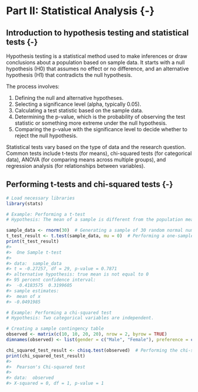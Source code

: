 
# Part II: Statistical Analysis {-}


## Introduction to hypothesis testing and statistical tests {-}


Hypothesis testing is a statistical method used to make inferences or draw conclusions about a population based on sample data. It starts with a null hypothesis (H0) that assumes no effect or no difference, and an alternative hypothesis (H1) that contradicts the null hypothesis.

The process involves:
1. Defining the null and alternative hypotheses.
2. Selecting a significance level (alpha, typically 0.05).
3. Calculating a test statistic based on the sample data.
4. Determining the p-value, which is the probability of observing the test statistic or something more extreme under the null hypothesis.
5. Comparing the p-value with the significance level to decide whether to reject the null hypothesis.

Statistical tests vary based on the type of data and the research question. Common tests include t-tests (for means), chi-squared tests (for categorical data), ANOVA (for comparing means across multiple groups), and regression analysis (for relationships between variables).




## Performing t-tests and chi-squared tests {-}


```r
# Load necessary libraries
library(stats)

# Example: Performing a t-test
# Hypothesis: The mean of a sample is different from the population mean (which we assume to be 0 for this example).

sample_data <- rnorm(30)  # Generating a sample of 30 random normal numbers
t_test_result <- t.test(sample_data, mu = 0)  # Performing a one-sample t-test
print(t_test_result)
#> 
#> 	One Sample t-test
#> 
#> data:  sample_data
#> t = -0.27257, df = 29, p-value = 0.7871
#> alternative hypothesis: true mean is not equal to 0
#> 95 percent confidence interval:
#>  -0.4183575  0.3199605
#> sample estimates:
#>  mean of x 
#> -0.0491985

# Example: Performing a chi-squared test
# Hypothesis: Two categorical variables are independent.

# Creating a sample contingency table
observed <- matrix(c(10, 10, 20, 20), nrow = 2, byrow = TRUE)
dimnames(observed) <- list(gender = c("Male", "Female"), preference = c("Option A", "Option B"))

chi_squared_test_result <- chisq.test(observed)  # Performing the chi-squared test
print(chi_squared_test_result)
#> 
#> 	Pearson's Chi-squared test
#> 
#> data:  observed
#> X-squared = 0, df = 1, p-value = 1
```
